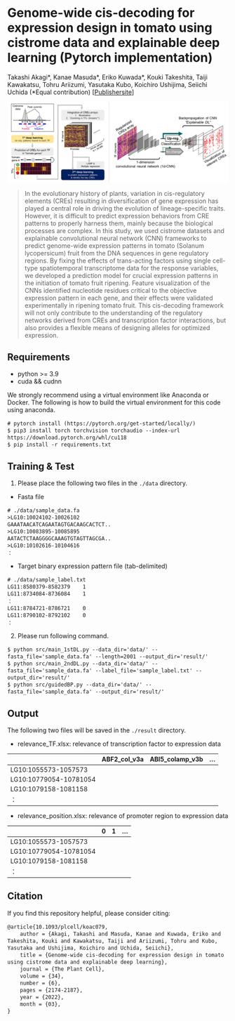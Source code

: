 # Genome-wide cis-decoding for expression design in tomato using cistrome data and explainable deep learning  (Pytorch implementation)

Takashi Akagi*, Kanae Masuda*, Eriko Kuwada*, Kouki Takeshita, Taiji Kawakatsu, Tohru Ariizumi, Yasutaka Kubo, Koichiro Ushijima, Seiichi Uchida
(*Equal contribution)
[[Publishersite](https://academic.oup.com/plcell/article/34/6/2174/6542321)]

![Illustration](./image/overview_cis-decoding.png)

> In the evolutionary history of plants, variation in cis-regulatory elements (CREs) resulting in diversification of gene expression has played a central role in driving the evolution of lineage-specific traits. However, it is difficult to predict expression behaviors from CRE patterns to properly harness them, mainly because the biological processes are complex. In this study, we used cistrome datasets and explainable convolutional neural network (CNN) frameworks to predict genome-wide expression patterns in tomato (Solanum lycopersicum) fruit from the DNA sequences in gene regulatory regions. By fixing the effects of trans-acting factors using single cell-type spatiotemporal transcriptome data for the response variables, we developed a prediction model for crucial expression patterns in the initiation of tomato fruit ripening. Feature visualization of the CNNs identified nucleotide residues critical to the objective expression pattern in each gene, and their effects were validated experimentally in ripening tomato fruit. This cis-decoding framework will not only contribute to the understanding of the regulatory networks derived from CREs and transcription factor interactions, but also provides a flexible means of designing alleles for optimized expression.

## Requirements
* python >= 3.9
* cuda && cudnn

We strongly recommend using a virtual environment like Anaconda or Docker. The following is how to build the virtual environment for this code using anaconda.
```
# pytorch install (https://pytorch.org/get-started/locally/)
$ pip3 install torch torchvision torchaudio --index-url https://download.pytorch.org/whl/cu118
$ pip install -r requirements.txt
```

## Training & Test
1. Please place the following two files in the `./data` directory.
- Fasta file
```
# ./data/sample_data.fa
>LG10:10024102-10026102
GAAATAACATCAGAATAGTGACAAGCACTCT..
>LG10:10083895-10085895
AATACTCTAAGGGGCAAAGTGTAGTTAGCGA..
>LG10:10102616-10104616
：
```
- Target binary expression pattern file (tab-delimited)
```
# ./data/sample_label.txt
LG11:8580379-8582379	1
LG11:8734084-8736084	1
：
LG11:8784721-8786721	0
LG11:8790102-8792102	0
：
```

2. Please run following command.
```
$ python src/main_1stDL.py --data_dir='data/' --fasta_file='sample_data.fa' --length=2001 --output_dir='result/'
$ python src/main_2ndDL.py --data_dir='data/' --fasta_file='sample_data.fa' --label_file='sample_label.txt' --output_dir='result/'
$ python src/guidedBP.py --data_dir='data/' --fasta_file='sample_data.fa' --output_dir='result/'
```

## Output
The following two files will be saved in the `./result` directory.
- relevance_TF.xlsx: relevance of transcription factor to expression data

|                        | ABF2_col_v3a | ABI5_colamp_v3b | …  | 
| ---------------------- | ------------ | --------------- | --- | 
| LG10:1055573-1057573   |              |                 |     | 
| LG10:10779054-10781054 |              |                 |     | 
| LG10:1079158-1081158   |              |                 |     | 
| ：                     |              |                 |     | 

- relevance_position.xlsx: relevance of promoter region to expression data

|                        | 0   | 1   | …  | 
| ---------------------- | --- | --- | --- | 
| LG10:1055573-1057573   |     |     |     | 
| LG10:10779054-10781054 |     |     |     | 
| LG10:1079158-1081158   |     |     |     | 
| ：                     |     |     |     | 

## Citation
If you find this repository helpful, please consider citing:
```
@article{10.1093/plcell/koac079,
    author = {Akagi, Takashi and Masuda, Kanae and Kuwada, Eriko and Takeshita, Kouki and Kawakatsu, Taiji and Ariizumi, Tohru and Kubo, Yasutaka and Ushijima, Koichiro and Uchida, Seiichi},
    title = {Genome-wide cis-decoding for expression design in tomato using cistrome data and explainable deep learning},
    journal = {The Plant Cell},
    volume = {34},
    number = {6},
    pages = {2174-2187},
    year = {2022},
    month = {03},
}
```